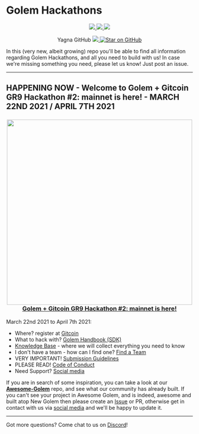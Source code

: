 # Golem Hackathons

</p>
<p align="center">
    <a href="https://twitter.com/golemproject" alt="Twitter">
        <img src="https://img.shields.io/twitter/follow/golemproject?style=social" />
    </a>
    <a href="https://discord.gg/y29dtcM" alt="Discord">
        <img src="https://img.shields.io/discord/684703559954333727?logo=discord" />
    </a>  
    <a href="https://reddit.com/GolemProject" alt="Reddit">
        <img src="https://img.shields.io/reddit/subreddit-subscribers/GolemProject?style=social" />
    </a>
</p>

<p align="center">
Yagna GitHub
    <a href="https://github.com/golemfactory/yagna/watchers" alt="Watch on GitHub">
        <img src="https://img.shields.io/github/watchers/golemfactory/yagna.svg?style=social" />
    </a>
    <a href="https://github.com/golemfactory/yagna/stargazers">
    <img alt="Star on GitHub" src="https://img.shields.io/github/stars/golemfactory/yagna.svg?style=social" >
    </a>
</p>

In this (very new, albeit growing) repo you'll be able to find all information regarding Golem Hackathons, and all you need to build with us!
In case we're missing something you need, please let us know! Just post an issue.

----

## HAPPENING NOW - Welcome to Golem + Gitcoin GR9 Hackathon #2: mainnet is here! - MARCH 22ND 2021 / APRIL 7TH 2021

<h3 align="center">
  <a href='https://blog.golemproject.net/welcome-to-golem-gitcoin-gr9-hackathon-2-mainnet-is-here/'><img
      width='500px'
      alt=''
      src="https://user-images.githubusercontent.com/35585644/111147200-80557f80-858a-11eb-8882-3642f45e7b1f.png" /></a>
  <br/>
  <a href="https://blog.golemproject.net/welcome-to-golem-gitcoin-gr9-hackathon-2-mainnet-is-here/">Golem + Gitcoin GR9 Hackathon #2: mainnet is here!</a>
</h3>

March 22nd 2021 to April 7th 2021:
- Where? register at [Gitcoin](https://gitcoin.co/hackathon/gr9/?org=golemfactory)
- What to hack with? [Golem Handbook (SDK)](https://handbook.golem.network)
- [Knowledge Base](/Knowledge-base/README.md) - where we will collect everything you need to know
- I don't have a team - how can I find one? [Find a Team](/Finding-A-Team/README.md)
- VERY IMPORTANT! [Submission Guidelines](/Submission-Guidelines/README.md)
- PLEASE READ! [Code of Conduct](/CODE_OF_CONDUCT.md)
- Need Support? [Social media](/Socials/README.md)

If you are in search of some inspiration, you can take a look at our **[Awesome-Golem](https://github.com/golemfactory/awesome-golem)** repo, and see what our community has already built. If you can't see your project in Awesome Golem, and is indeed, awesome and built atop New Golem then please create an [Issue](https://github.com/golemfactory/awesome-golem/issues/new) or PR, otherwise get in contact with us via [social media](/Socials/README.md) and we'll be happy to update it.

----

Got more questions? Come chat to us on [Discord](https://chat.golem.network/)!
